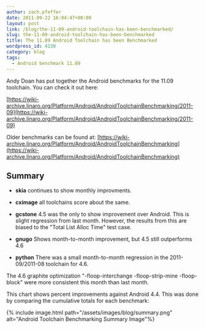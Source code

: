 ```yaml
---
author: zach.pfeffer
date: 2011-09-22 16:04:47+00:00
layout: post
link: /blog/the-11-09-android-toolchain-has-been-benchmarked/
slug: the-11-09-android-toolchain-has-been-benchmarked
title: The 11.09 Android Toolchain has been Benchmarked
wordpress_id: 4130
category: blog
tags:
  - Android benchmark 11.09
---
```


Andy Doan has put together the Android benchmarks for the 11.09 toolchain. You can check it out here:

[https://wiki-archive.linaro.org/Platform/Android/AndroidToolchainBenchmarking/2011-09](https://wiki-archive.linaro.org/Platform/Android/AndroidToolchainBenchmarking/2011-09)

Older benchmarks can be found at: [https://wiki-archive.linaro.org/Platform/Android/AndroidToolchainBenchmarking](https://wiki-archive.linaro.org/Platform/Android/AndroidToolchainBenchmarking)

## Summary

- **skia** continues to show monthly improvments.

- **cximage** all toolchains score about the same.

- **gcstone** 4.5 was the only to show improvement over Android. This is slight regression from last month. However, the results from this are biased to the "Total List Alloc Time" test case.

- **gnugo** Shows month-to-month improvement, but 4.5 still outperforms 4.6

- **python** There was a small month-to-month regression in the 2011-09/2011-08 toolchain for 4.6.

The 4.6 graphite optimization "-floop-interchange -floop-strip-mine -floop-block" were more consistent this month than last month.

This chart shows percent improvements against Android 4.4. This was done by comparing the cumulative totals for each benchmark:

{% include image.html path="/assets/images/blog/summary.png" alt="Android Toolchain Benchmarking Summary Image"%}
